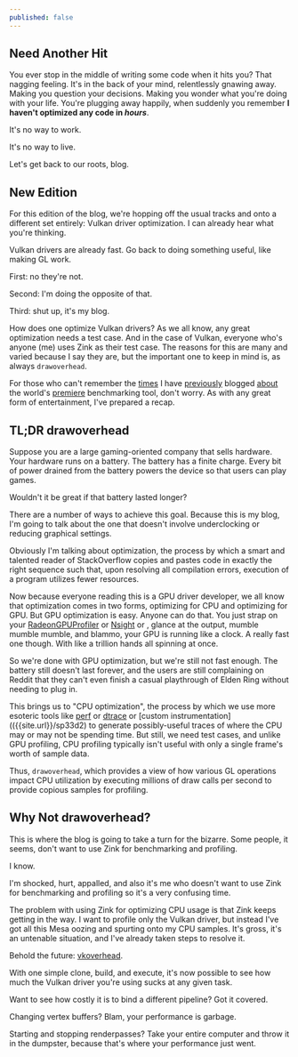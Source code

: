 ```yaml
---
published: false
---
```

## Need Another Hit

You ever stop in the middle of writing some code when it hits you? That nagging feeling. It's in the back of your mind, relentlessly gnawing away. Making you question your decisions. Making you wonder what you're doing with your life. You're plugging away happily, when suddenly you remember **I haven't optimized any code in *hours***.

It's no way to work.

It's no way to live.

Let's get back to our roots, blog.

## New Edition
For this edition of the blog, we're hopping off the usual tracks and onto a different set entirely: Vulkan driver optimization. I can already hear what you're thinking.

Vulkan drivers are already fast. Go back to doing something useful, like making GL work.

First: no they're not.

Second: I'm doing the opposite of that.

Third: shut up, it's my blog.

How does one optimize Vulkan drivers? As we all know, any great optimization needs a test case. And in the case of Vulkan, everyone who's anyone (me) uses Zink as their test case. The reasons for this are many and varied because I say they are, but the important one to keep in mind is, as always `drawoverhead`.

For those who can't remember the [times]({{site.url}}/hold-em) I have [previously]({{site.url}}/overhead) blogged [about]({{site.url}}/layin-that-pipe) the world's [premiere]({{site.url}}/description) benchmarking tool, don't worry. As with any great form of entertainment, I've prepared a recap.

## TL;DR drawoverhead
Suppose you are a large gaming-oriented company that sells hardware. Your hardware runs on a battery. The battery has a finite charge. Every bit of power drained from the battery powers the device so that users can play games.

Wouldn't it be great if that battery lasted longer?

There are a number of ways to achieve this goal. Because this is my blog, I'm going to talk about the one that doesn't involve underclocking or reducing graphical settings.

Obviously I'm talking about optimization, the process by which a smart and talented reader of StackOverflow copies and pastes code in exactly the right sequence such that, upon resolving all compilation errors, execution of a program utilizes fewer resources.

Now because everyone reading this is a GPU driver developer, we all know that optimization comes in two forms, optimizing for CPU and optimizing for GPU. But GPU optimization is easy. Anyone can do that. You just strap on your [RadeonGPUProfiler](https://gpuopen.com/rgp/) or [Nsight](https://developer.nvidia.com/nsight-graphics) or <insert Intel tool name here>, glance at the output, mumble mumble mumble, and blammo, your GPU is running like a clock. A really fast one though. With like a trillion hands all spinning at once.

So we're done with GPU optimization, but we're still not fast enough. The battery still doesn't last forever, and the users are still complaining on Reddit that they can't even finish a casual playthrough of Elden Ring without needing to plug in.

This brings us to "CPU optimization", the process by which we use more esoteric tools like [perf](http://www.brendangregg.com/perf.html) or [dtrace](http://dtrace.org/blogs/about/) or [custom instrumentation](({{site.url}}/sp33d2) to generate possibly-useful traces of where the CPU may or may not be spending time. But still, we need test cases, and unlike GPU profiling, CPU profiling typically isn't useful with only a single frame's worth of sample data.

Thus, `drawoverhead`, which provides a view of how various GL operations impact CPU utilization by executing millions of draw calls per second to provide copious samples for profiling.

## Why Not drawoverhead?
This is where the blog is going to take a turn for the bizarre. Some people, it seems, don't want to use Zink for benchmarking and profiling.
  
I know.
  
I'm shocked, hurt, appalled, and also it's me who doesn't want to use Zink for benchmarking and profiling so it's a very confusing time.
  
The problem with using Zink for optimizing CPU usage is that Zink keeps getting in the way. I want to profile only the Vulkan driver, but instead I've got all this Mesa oozing and spurting onto my CPU samples. It's gross, it's an untenable situation, and I've already taken steps to resolve it.
  
Behold the future: [vkoverhead](https://github.com/zmike/vkoverhead).
  
With one simple clone, build, and execute, it's now possible to see how much the Vulkan driver you're using sucks at any given task.
  
Want to see how costly it is to bind a different pipeline? Got it covered.
  
Changing vertex buffers? Blam, your performance is garbage.
  
Starting and stopping renderpasses? Take your entire computer and throw it in the dumpster, because that's where your performance just went.
